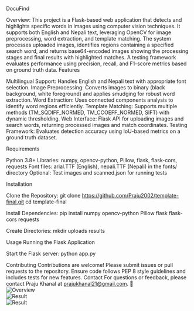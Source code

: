 DocuFind

Overview:
This project is a Flask-based web application that detects and highlights specific words in images using computer vision techniques. It supports both English and Nepali text, leveraging OpenCV for image preprocessing, word extraction, and template matching. The system processes uploaded images, identifies regions containing a specified search word, and returns base64-encoded images showing the processing stages and final results with highlighted matches. A testing framework evaluates performance using precision, recall, and F1-score metrics based on ground truth data.
Features

Multilingual Support: Handles English and Nepali text with appropriate font selection.
Image Preprocessing: Converts images to binary (black background, white foreground) and applies smudging for robust word extraction.
Word Extraction: Uses connected components analysis to identify word regions efficiently.
Template Matching: Supports multiple methods (TM_SQDIFF_NORMED, TM_CCOEFF_NORMED, SIFT) with dynamic thresholding.
Web Interface: Flask API for uploading images and search words, returning processed images and match coordinates.
Testing Framework: Evaluates detection accuracy using IoU-based metrics on a ground truth dataset.


Requirements

Python 3.8+
Libraries: numpy, opencv-python, Pillow, flask, flask-cors, requests
Font files: arial.TTF (English), nepali.TTF (Nepali) in the fonts/ directory
Optional: Test images and scanned.json for running tests

Installation

Clone the Repository:
git clone <https://github.com/Praju2002/template-final.git>
cd template-final

Install Dependencies:
pip install numpy opencv-python Pillow flask flask-cors requests


Create Directories:
mkdir uploads results



Usage
Running the Flask Application

Start the Flask server:
python app.py



Contributing
Contributions are welcome! Please submit issues or pull requests to the repository. Ensure code follows PEP 8 style guidelines and includes tests for new features.
Contact
For questions or feedback, please contact Praju Khanal at prajukhanal21@gmail.com.
**📸**  
![Overview](client/assets/Screenshot%2025-07-14%122347.png)  
![Result](client/assets/Screenshot%2025-07-14%122248.png)  
![Result](client/assets/Screenshot%2025-07-14%122334.png)
